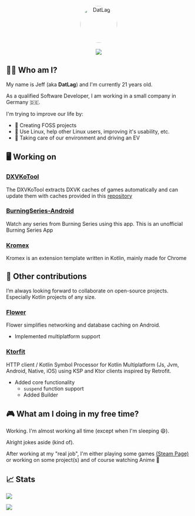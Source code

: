 <div style="text-align: center !important">
    <p align="center" style="text-align: center !important">
      <a href="https://github.com/DatL4g">
      <img align="center" alt="DatLag" style="width: 100px; height: 100px; border-radius: 50%;" src="https://avatars2.githubusercontent.com/u/46448715?s=100&v=4"></a>
      <br>
      <br>
      <a href="https://github.com/DatL4g"><img src="https://komarev.com/ghpvc/?username=DatL4g&color=db3236" /></a>
    </p>
</div>

## 👦🏻 Who am I?

My name is Jeff (aka **DatLag**) and I'm currently 21 years old.

As a qualified Software Developer, I am working in a small company in Germany 🇩🇪.

I'm trying to improve our life by:

- 🔭 Creating FOSS projects
- 🐧 Use Linux, help other Linux users, improving it's usability, etc.
- 🌱 Taking care of our environment and driving an EV

## 🖥 Working on

### [DXVKoTool](https://github.com/DATL4G/DXVKoTool)

The DXVKoTool extracts DXVK caches of games automatically and can update them with caches provided in this [repository](https://github.com/begin-theadventure/dxvk-caches/tree/main/dxvk-caches)

### [BurningSeries-Android](https://github.com/DATL4G/BurningSeries-Android)

Watch any series from Burning Series using this app.
This is an unofficial Burning Series App

### [Kromex](https://github.com/DATL4G/Kromex)

Kromex is an extension template written in Kotlin, mainly made for Chrome

## 👥 Other contributions

I’m always looking forward to collaborate on open-source projects.
Especially Kotlin projects of any size.

### [Flower](https://github.com/hadiyarajesh/flower)

Flower simplifies networking and database caching on Android.

- Implemented multiplatform support

### [Ktorfit](https://github.com/Foso/Ktorfit)

HTTP client / Kotlin Symbol Processor for Kotlin Multiplatform (Js, Jvm, Android, Native, iOS) using KSP and Ktor clients inspired by Retrofit.

- Added core functionality
    - ```suspend``` function support
    - Added Builder

## 🎮 What am I doing in my free time?

Working.
I'm almost working all time (except when I'm sleeping 😄).

Alright jokes aside (kind of).

After working at my "real job", I'm either playing some games [(Steam Page)](https://steamcommunity.com/id/datlag_uwu/) or working on some project(s) and of course watching Anime 👯

## 📈 Stats

![](https://github-readme-stats.vercel.app/api?username=DatL4g&theme=dracula&show_icons=true&include_all_commits=true&custom_title=DatLag%27s%20GitHub%20stats)

![](https://github-readme-stats.vercel.app/api/top-langs/?username=DatL4g&layout=compact&theme=dracula)
